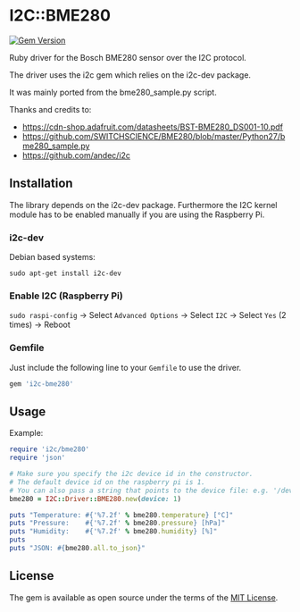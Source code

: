 # I2C::BME280

[![Gem Version](https://badge.fury.io/rb/i2c-bme280.svg)](https://badge.fury.io/rb/i2c-bme280)

Ruby driver for the Bosch BME280 sensor over the I2C protocol.

The driver uses the i2c gem which relies on the i2c-dev package.

It was mainly ported from the bme280_sample.py script.

Thanks and credits to:
- https://cdn-shop.adafruit.com/datasheets/BST-BME280_DS001-10.pdf
- https://github.com/SWITCHSCIENCE/BME280/blob/master/Python27/bme280_sample.py
- https://github.com/andec/i2c

## Installation

The library depends on the i2c-dev package.
Furthermore the I2C kernel module has to be enabled manually if you are using the Raspberry Pi.

### i2c-dev

Debian based systems:

`sudo apt-get install i2c-dev`

### Enable I2C (Raspberry Pi)

`sudo raspi-config` -> Select `Advanced Options` -> Select `I2C` -> Select `Yes` (2 times) -> Reboot

### Gemfile

Just include the following line to your `Gemfile` to use the driver.

```ruby
gem 'i2c-bme280'
```

## Usage

Example:

```ruby
require 'i2c/bme280'
require 'json'

# Make sure you specify the i2c device id in the constructor.
# The default device id on the raspberry pi is 1.
# You can also pass a string that points to the device file: e.g. '/dev/i2c-1'
bme280 = I2C::Driver::BME280.new(device: 1)

puts "Temperature: #{'%7.2f' % bme280.temperature} [°C]"
puts "Pressure:    #{'%7.2f' % bme280.pressure} [hPa]"
puts "Humidity:    #{'%7.2f' % bme280.humidity} [%]"
puts
puts "JSON: #{bme280.all.to_json}"
```

## License

The gem is available as open source under the terms of the [MIT License](http://opensource.org/licenses/MIT).
